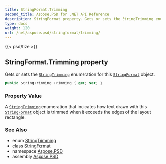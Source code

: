 ```yaml
---
title: StringFormat.Trimming
second_title: Aspose.PSD for .NET API Reference
description: StringFormat property. Gets or sets the StringTrimming enumeration for this StringFormat object
type: docs
weight: 120
url: /net/aspose.psd/stringformat/trimming/
---
```

{{< psd/tize >}}
## StringFormat.Trimming property

Gets or sets the [`StringTrimming`](../../stringtrimming/) enumeration for this [`StringFormat`](../) object.

```csharp
public StringTrimming Trimming { get; set; }
```

### Property Value

A [`StringTrimming`](../../stringtrimming/) enumeration that indicates how text drawn with this [`StringFormat`](../) object is trimmed when it exceeds the edges of the layout rectangle.

### See Also

* enum [StringTrimming](../../stringtrimming/)
* class [StringFormat](../)
* namespace [Aspose.PSD](../../stringformat/)
* assembly [Aspose.PSD](../../../)


